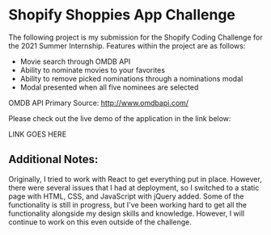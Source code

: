 # Shopify Shoppies App Challenge

The following project is my submission for the Shopify Coding Challenge for the 2021 Summer Internship. Features within the project are as follows:

- Movie search through OMDB API
- Ability to nominate movies to your favorites
- Ability to remove picked nominations through a nominations modal
- Modal presented when all five nominees are selected

OMDB API Primary Source: http://www.omdbapi.com/

Please check out the live demo of the application in the link below:

LINK GOES HERE

## Additional Notes:

Originally, I tried to work with React to get everything put in place. However, there were several issues that I had at deployment, so I switched to a static page with HTML, CSS, and JavaScript with jQuery added. Some of the functionality is still in progress, but I've been working hard to get all the functionality alongside my design skills and knowledge. However, I will continue to work on this even outside of the challenge.
